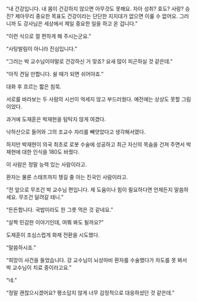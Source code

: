 “내 건강입니다. 내 몸이 건강하지 않으면 아무것도 못해요. 자아 성취? 효도? 사랑? 승진? 제아무리 중요한 목표도 건강이라는 단단한 지지대가 없으면 이룰 수 없어요. 그러니까 도 강사님은 세상에서 제일 중요한 일을 하고 온 겁니다.”

“이런 식으로 절 편하게 해 주시는군요.”

“사탕발림이 아니라 진심입니다.”

“그러는 박 교수님이야말로 건강하신 거 맞죠? 요새 많이 피곤하실 것 같은데.”

“아직 견딜 만합니다. 쉴 때가 되면 쉬어야죠.”

대화 후 흐르는 짧은 침묵.

서로를 바라보는 두 사람의 시선이 억세지 않고 부드러웠다. 예전에는 상상도 못할 그림이었다.

과거에 도재훈은 박재현을 탐탁지 않게 여겼다.

낙하산으로 들어와 그의 조교수 자리를 빼앗았다고 생각해서였다.

하지만 박재현이 의국 최초로 로봇 수술에 성공하고 최근 자신의 목숨을 건져 주면서 박재현에 대한 인식을 180도 바꿨다.

이 사람은 정말 능력 있는 사람이라고.

환자는 물론 스태프까지 챙길 줄 아는 진국인 사람이라고.

“전 앞으로 무조건 박 교수님 편입니다. 제 도움이나 힘이 필요하다면 언제든지 말씀하세요. 무조건 달려갈 테니.”

“든든합니다. 국밥이라도 한 그릇 먹은 것 같네요.”

“살짝 민감한 이야기인데, 여쭤 봐도 될까요?”

도재훈이 조심스럽게 화제 전환을 시도했다.

“말씀하시죠.”

“희망이 사건을 들었습니다. 강 교수님이 뇌성마비 환자를 수술했다가 차도를 못 봐서 박 교수님이 치료 중이라고요.”

“네.”

“정말 괜찮으시겠어요? 평소답지 않게 너무 감정적으로 대응하셨던 것 같은데.”